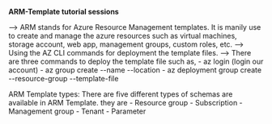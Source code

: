 <b>ARM-Template tutorial sessions</b>

--> ARM stands for Azure Resource Management templates. It is manily use to create and manage the azure resources such as virtual machines, storage account, web app, management groups, custom roles, etc. 
--> Using the AZ CLI commands for deployment the template files.
--> There are three commands to deploy the template file such as,
    - az login (login our account)
    - az group create --name <resource-group-name> --location <location>
    - az deployment group create --resource-group <resource-group-name> --template-file <template-file-location>

ARM Template types:
    There are five different types of schemas are available in ARM Template. they are
        - Resource group
        - Subscription
        - Management group
        - Tenant
        - Parameter
